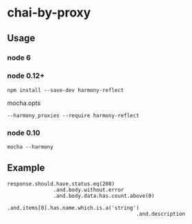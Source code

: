 # chai-by-proxy

## Usage
### node 6


### node 0.12+
`npm install --save-dev harmony-reflect`

mocha.opts

`--harmony_proxies --require harmony-reflect`

### node 0.10
```
mocha --harmony
```

## Example
```
response.should.have.status.eq(200)
               .and.body.without.error
               .and.body.data.has.count.above(0)
                             .and.items[0].has.name.which.is.a('string')
                                          .and.description
```
